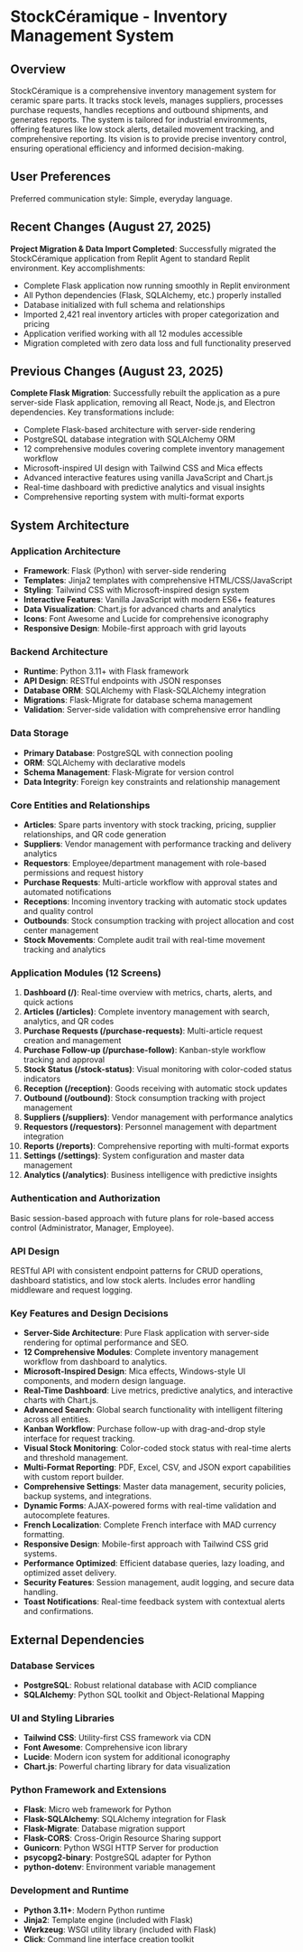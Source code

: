 # StockCéramique - Inventory Management System

## Overview
StockCéramique is a comprehensive inventory management system for ceramic spare parts. It tracks stock levels, manages suppliers, processes purchase requests, handles receptions and outbound shipments, and generates reports. The system is tailored for industrial environments, offering features like low stock alerts, detailed movement tracking, and comprehensive reporting. Its vision is to provide precise inventory control, ensuring operational efficiency and informed decision-making.

## User Preferences
Preferred communication style: Simple, everyday language.

## Recent Changes (August 27, 2025)
**Project Migration & Data Import Completed**: Successfully migrated the StockCéramique application from Replit Agent to standard Replit environment. Key accomplishments:
- Complete Flask application now running smoothly in Replit environment
- All Python dependencies (Flask, SQLAlchemy, etc.) properly installed
- Database initialized with full schema and relationships
- Imported 2,421 real inventory articles with proper categorization and pricing
- Application verified working with all 12 modules accessible
- Migration completed with zero data loss and full functionality preserved

## Previous Changes (August 23, 2025)
**Complete Flask Migration**: Successfully rebuilt the application as a pure server-side Flask application, removing all React, Node.js, and Electron dependencies. Key transformations include:
- Complete Flask-based architecture with server-side rendering
- PostgreSQL database integration with SQLAlchemy ORM
- 12 comprehensive modules covering complete inventory management workflow
- Microsoft-inspired UI design with Tailwind CSS and Mica effects
- Advanced interactive features using vanilla JavaScript and Chart.js
- Real-time dashboard with predictive analytics and visual insights
- Comprehensive reporting system with multi-format exports

## System Architecture

### Application Architecture
- **Framework**: Flask (Python) with server-side rendering
- **Templates**: Jinja2 templates with comprehensive HTML/CSS/JavaScript
- **Styling**: Tailwind CSS with Microsoft-inspired design system
- **Interactive Features**: Vanilla JavaScript with modern ES6+ features
- **Data Visualization**: Chart.js for advanced charts and analytics
- **Icons**: Font Awesome and Lucide for comprehensive iconography
- **Responsive Design**: Mobile-first approach with grid layouts

### Backend Architecture
- **Runtime**: Python 3.11+ with Flask framework
- **API Design**: RESTful endpoints with JSON responses
- **Database ORM**: SQLAlchemy with Flask-SQLAlchemy integration
- **Migrations**: Flask-Migrate for database schema management
- **Validation**: Server-side validation with comprehensive error handling

### Data Storage
- **Primary Database**: PostgreSQL with connection pooling
- **ORM**: SQLAlchemy with declarative models
- **Schema Management**: Flask-Migrate for version control
- **Data Integrity**: Foreign key constraints and relationship management

### Core Entities and Relationships
- **Articles**: Spare parts inventory with stock tracking, pricing, supplier relationships, and QR code generation
- **Suppliers**: Vendor management with performance tracking and delivery analytics
- **Requestors**: Employee/department management with role-based permissions and request history
- **Purchase Requests**: Multi-article workflow with approval states and automated notifications
- **Receptions**: Incoming inventory tracking with automatic stock updates and quality control
- **Outbounds**: Stock consumption tracking with project allocation and cost center management
- **Stock Movements**: Complete audit trail with real-time movement tracking and analytics

### Application Modules (12 Screens)
1. **Dashboard (/)**: Real-time overview with metrics, charts, alerts, and quick actions
2. **Articles (/articles)**: Complete inventory management with search, analytics, and QR codes
3. **Purchase Requests (/purchase-requests)**: Multi-article request creation and management
4. **Purchase Follow-up (/purchase-follow)**: Kanban-style workflow tracking and approval
5. **Stock Status (/stock-status)**: Visual monitoring with color-coded status indicators
6. **Reception (/reception)**: Goods receiving with automatic stock updates
7. **Outbound (/outbound)**: Stock consumption tracking with project management
8. **Suppliers (/suppliers)**: Vendor management with performance analytics
9. **Requestors (/requestors)**: Personnel management with department integration
10. **Reports (/reports)**: Comprehensive reporting with multi-format exports
11. **Settings (/settings)**: System configuration and master data management
12. **Analytics (/analytics)**: Business intelligence with predictive insights

### Authentication and Authorization
Basic session-based approach with future plans for role-based access control (Administrator, Manager, Employee).

### API Design
RESTful API with consistent endpoint patterns for CRUD operations, dashboard statistics, and low stock alerts. Includes error handling middleware and request logging.

### Key Features and Design Decisions
- **Server-Side Architecture**: Pure Flask application with server-side rendering for optimal performance and SEO.
- **12 Comprehensive Modules**: Complete inventory management workflow from dashboard to analytics.
- **Microsoft-Inspired Design**: Mica effects, Windows-style UI components, and modern design language.
- **Real-Time Dashboard**: Live metrics, predictive analytics, and interactive charts with Chart.js.
- **Advanced Search**: Global search functionality with intelligent filtering across all entities.
- **Kanban Workflow**: Purchase follow-up with drag-and-drop style interface for request tracking.
- **Visual Stock Monitoring**: Color-coded stock status with real-time alerts and threshold management.
- **Multi-Format Reporting**: PDF, Excel, CSV, and JSON export capabilities with custom report builder.
- **Comprehensive Settings**: Master data management, security policies, backup systems, and integrations.
- **Dynamic Forms**: AJAX-powered forms with real-time validation and autocomplete features.
- **French Localization**: Complete French interface with MAD currency formatting.
- **Responsive Design**: Mobile-first approach with Tailwind CSS grid systems.
- **Performance Optimized**: Efficient database queries, lazy loading, and optimized asset delivery.
- **Security Features**: Session management, audit logging, and secure data handling.
- **Toast Notifications**: Real-time feedback system with contextual alerts and confirmations.

## External Dependencies

### Database Services
- **PostgreSQL**: Robust relational database with ACID compliance
- **SQLAlchemy**: Python SQL toolkit and Object-Relational Mapping

### UI and Styling Libraries
- **Tailwind CSS**: Utility-first CSS framework via CDN
- **Font Awesome**: Comprehensive icon library
- **Lucide**: Modern icon system for additional iconography
- **Chart.js**: Powerful charting library for data visualization

### Python Framework and Extensions
- **Flask**: Micro web framework for Python
- **Flask-SQLAlchemy**: SQLAlchemy integration for Flask
- **Flask-Migrate**: Database migration support
- **Flask-CORS**: Cross-Origin Resource Sharing support
- **Gunicorn**: Python WSGI HTTP Server for production
- **psycopg2-binary**: PostgreSQL adapter for Python
- **python-dotenv**: Environment variable management

### Development and Runtime
- **Python 3.11+**: Modern Python runtime
- **Jinja2**: Template engine (included with Flask)
- **Werkzeug**: WSGI utility library (included with Flask)
- **Click**: Command line interface creation toolkit